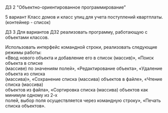 ДЗ 2 "Объектно-ориентированное программирование"

5 вариант Класс домов и класс улиц для учета поступлений квартплаты. (контейнер - список)

ДЗ 3
Для вариантов ДЗ2 реализовать программу, работающую с объектами классов.  
  
Использовать интерфейс командной строки, реализовать следующие режимы работы:  
«Ввод нового объекта и добавление его в список (массив)», «Поиск объекта в списке  
(массиве) по значениям полей», «Редактирование объекта», «Удаление объекта из списка  
(массива)», «Сохранение списка (массива) объектов в файле», «Чтение списка (массива)  
объектов из файла», «Сортировка списка (массива) объектов как минимум одному из 2-х  
полей, выбор поля осуществляется через командную строку», «Печать списка объектов».  
 
